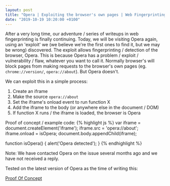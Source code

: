 ```yaml
---
layout: post
title: "Opera | Exploiting the browser's own pages | Web Fingerprinting"
date: "2019-10-19 10:20:00 +0100"
---
```


After a very long time, our adventure / series of writeups in web fingerprinting is finally continuing. Today, we will be visiting Opera again, using an 'exploit' we (we believe we're the first ones to find it, but we may be wrong) discovered. The exploit allows fingerprinting / detection of the browser, Opera. This is because Opera has a problem / exploit / vulnerability / flaw, whatever you want to call it. Normally browser's will block pages from making requests to the browser's own pages (eg. `chrome://version/`, `opera://about`). But Opera doesn't.

We can exploit this in a simple process:
1. Create an iframe
2. Make the source `opera://about`
3. Set the iframe's onload event to run function X
4. Add the iframe to the body (or anywhere else in the document / DOM)
5. If function X runs / the iframe is loaded, the browser is Opera

Proof of concept / example code:
{% highlight js %}
var iframe = document.createElement('iframe');
iframe.src = 'opera://about';
iframe.onload = isOpera;
document.body.appendChild(iframe);

function isOpera() {
  alert('Opera detected');
}
{% endhighlight %}

Note:
We have contacted Opera on the issue several months ago and we have not received a reply.

Tested on the latest version of Opera as the time of writing this:


[Proof Of Concept](https://oojmed.com/Web-Multiprint/#opera-local-exploit)
